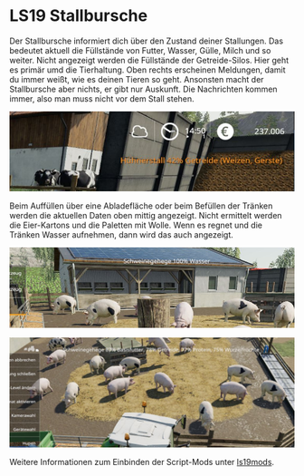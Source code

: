 # LS19 Stallbursche

Der Stallbursche informiert dich über den Zustand deiner Stallungen. Das bedeutet aktuell die Füllstände von Futter, Wasser, Gülle, Milch und so weiter. Nicht angezeigt werden die Füllstände der Getreide-Silos. Hier geht es primär umd die Tierhaltung. Oben rechts erscheinen Meldungen, damit du immer weißt, wie es deinen Tieren so geht. Ansonsten macht der Stallbursche aber nichts, er gibt nur Auskunft. Die Nachrichten kommen immer, also man muss nicht vor dem Stall stehen.

![Screenshot](./images/screenshot.jpg)

Beim Auffüllen über eine Abladefläche oder beim Befüllen der Tränken werden die aktuellen Daten oben mittig angezeigt. Nicht ermittelt werden die Eier-Kartons und die Paletten mit Wolle. Wenn es regnet und die Tränken Wasser aufnehmen, dann wird das auch angezeigt.

![Screenshot](./images/screenshot2.jpg)

![Screenshot](./images/screenshot3.jpg)

Weitere Informationen zum Einbinden der Script-Mods unter [ls19mods](../README.md).
